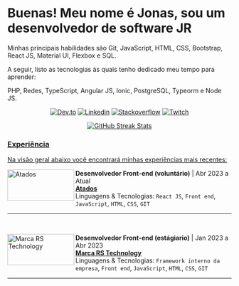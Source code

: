  # Buenas! Meu nome é Jonas, sou um desenvolvedor de software JR

<p>
Minhas principais habilidades são Git, JavaScript, HTML, CSS, Bootstrap, React JS, Material UI, Flexbox e SQL.

A seguir, listo as tecnologias às quais tenho dedicado meu tempo para aprender:

PHP, Redes, TypeScript, Angular JS, Ionic, PostgreSQL, Typeorm e Node JS.

</p>

<div align="center"> 
 
 <a href="https://dev.to/jonasamilton" target="_blank"><img src="https://img.shields.io/badge/dev.to-0A0A0A?style=for-the-flat&logo=dev.to&logoColor=white" alt="Dev.to" /></a>
  <a href="https://www.linkedin.com/in/jonas-ag-silva/" target="_blank"><img src="https://img.shields.io/badge/LinkedIn-blue?style=flat&logo=linkedin&labelColor=blue" alt="Linkedin" /></a>
 <a href="https://stackoverflow.com/users/20708881/jonas-silva" target="_blank"><img src="https://img.shields.io/badge/Stack_Overflow-FE7A16?style=for-the-flat&logo=stack-overflow&logoColor=white" alt="Stackoverflow" /></a>
  <a href="https://www.twitch.tv/techjonas" target="_blank"><img src="https://img.shields.io/badge/Twitch-9146FF?style=for-the-flat&logo=twitch&logoColor=white" alt="Twitch" /></a>

  <!--
 <a href="https://www.youtube.com/channel/UCENSb4uzt2RI-N-JKk6CMjw" target="_blank"><img src="https://img.shields.io/badge/YouTube-FF0000?style=for-the-flat&logo=youtube&logoColor=white" alt="Youtube" /></a> -->
 
</div>

<div align="center">
<a href="https://github.com/jonas-amilton">
<img src="https://github-readme-streak-stats.herokuapp.com/?user=jonas-amilton&theme=radical&date_format=j%20M%5B%20Y%5D&currStreakLabel=6FDA44&fire=6FDA44&ring=6FDA44" alt="GitHub Streak Stats"/>
</div>
 
### Experiência
Na visão geral abaixo você encontrará minhas experiências mais recentes:

[<img align="left" height="70px" width="150px" alt="Atados" src="https://blog.atados.com.br/wp-content/uploads/2017/11/vetorizados_TODOS.png"/>]([https://rocketseat.com.br/](https://blog.atados.com.br/wp-content/uploads/2017/11/vetorizados_TODOS.png))

**Desenvolvedor Front-end (voluntário)** | Abr 2023 a Atual
<br/>
[**Atados**](https://www.atados.com.br/)
<br/>
Linguagens & Tecnologias: `React JS`, `Front end`, `JavaScript`, `HTML`, `CSS`, `GIT`
<hr>
<br/>



[<img align="left" height="70px" width="150px" alt="Marca RS Technology" src="https://www.marcars.com.br/templates/img/logo-marca-rs.png"/>]([https://rocketseat.com.br/](https://www.marcars.com.br/templates/img/logo-marca-rs.png))

**Desenvolvedor Front-end (estágiario)** | Jan 2023 a Abr 2023
<br/>
[**Marca RS Technology**](https://www.marcars.com.br/)
<br/>
Linguagens & Tecnologias: `Framework interno da empresa`, `Front end`, `JavaScript`, `HTML`, `CSS`, `GIT`
<hr>
